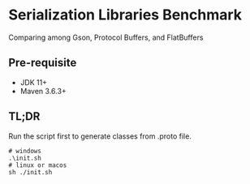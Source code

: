 # Serialization Libraries Benchmark

Comparing among Gson, Protocol Buffers, and FlatBuffers

## Pre-requisite

- JDK 11+
- Maven 3.6.3+

## TL;DR

Run the script first to generate classes from .proto file.

```shell
# windows
.\init.sh
# linux or macos
sh ./init.sh
```
